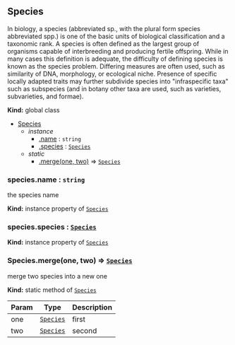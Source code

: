 <a name="Species"></a>
## Species
In biology, a species (abbreviated sp., with the plural form species abbreviated spp.) is one of the basic units of biological classification and a taxonomic rank. A species is often defined as the largest group of organisms capable of interbreeding and producing fertile offspring. While in many cases this definition is adequate, the difficulty of defining species is known as the species problem. Differing measures are often used, such as similarity of DNA, morphology, or ecological niche. Presence of specific locally adapted traits may further subdivide species into "infraspecific taxa" such as subspecies (and in botany other taxa are used, such as varieties, subvarieties, and formae).

**Kind:** global class  

* [Species](#Species)
  * _instance_
    * [.name](#Species#name) : <code>string</code>
    * [.species](#Species#species) : <code>[Species](#Species)</code>
  * _static_
    * [.merge(one, two)](#Species.merge) ⇒ <code>[Species](#Species)</code>

<a name="Species#name"></a>
### species.name : <code>string</code>
the species name

**Kind:** instance property of <code>[Species](#Species)</code>  
<a name="Species#species"></a>
### species.species : <code>[Species](#Species)</code>
**Kind:** instance property of <code>[Species](#Species)</code>  
<a name="Species.merge"></a>
### Species.merge(one, two) ⇒ <code>[Species](#Species)</code>
merge two species into a new one

**Kind:** static method of <code>[Species](#Species)</code>  

| Param | Type | Description |
| --- | --- | --- |
| one | <code>[Species](#Species)</code> | first |
| two | <code>[Species](#Species)</code> | second |

